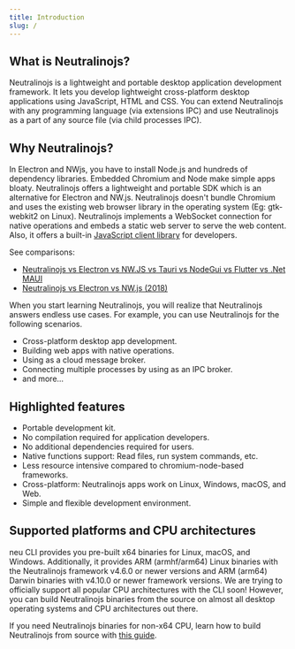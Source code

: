 ```yaml
---
title: Introduction
slug: /
---
```


## What is Neutralinojs?

Neutralinojs is a lightweight and portable desktop application development framework.
It lets you develop lightweight cross-platform desktop applications using JavaScript, HTML and CSS.
You can extend Neutralinojs with any programming language (via extensions IPC) and use Neutralinojs as a
part of any source file (via child processes IPC).

## Why Neutralinojs?

In Electron and NWjs, you have to install Node.js and hundreds of dependency libraries. Embedded Chromium and Node
make simple apps bloaty. Neutralinojs offers a lightweight and portable SDK which is an alternative for Electron and
NW.js. Neutralinojs doesn't bundle Chromium and uses the existing web browser library in the operating
system (Eg: gtk-webkit2 on Linux). Neutralinojs implements a WebSocket connection for native operations and embeds a
static web server to serve the web content. Also, it offers a built-in
[JavaScript client library](https://github.com/neutralinojs/neutralino.js) for developers.

See comparisons:
- [Neutralinojs vs Electron vs NW.JS vs Tauri vs NodeGui vs Flutter vs .Net MAUI](https://github.com/Elanis/web-to-desktop-framework-comparison)
- [Neutralinojs vs Electron vs NW.js (2018)](https://github.com/neutralinojs/evaluation)

When you start learning Neutralinojs, you will realize that Neutralinojs answers endless use cases. For example,
you can use Neutralinojs for the following scenarios.

- Cross-platform desktop app development.
- Building web apps with native operations.
- Using as a cloud message broker.
- Connecting multiple processes by using as an IPC broker.
- and more...

## Highlighted features

- Portable development kit.
- No compilation required for application developers.
- No additional dependencies required for users.
- Native functions support: Read files, run system commands, etc.
- Less resource intensive compared to chromium-node-based frameworks.
- Cross-platform: Neutralinojs apps work on Linux, Windows, macOS, and Web.
- Simple and flexible development environment.

## Supported platforms and CPU architectures

neu CLI provides you pre-built x64 binaries for Linux, macOS, and Windows. Additionally, it provides
ARM (armhf/arm64) Linux binaries with the Neutralinojs framework v4.6.0 or newer versions and ARM (arm64) Darwin binaries with v4.10.0 or newer framework versions. We are trying to
officially support all popular CPU architectures with the CLI soon! However, you can build Neutralinojs
binaries from the source on almost all desktop operating systems and CPU architectures out there.

If you need Neutralinojs binaries for non-x64 CPU, learn how to build Neutralinojs from source
with [this guide](contributing/framework-developer-guide#setup-and-build-the-framework).


